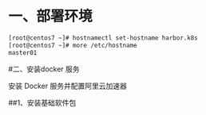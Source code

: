 # 一、部署环境
```bash
[root@centos7 ~]# hostnamectl set-hostname harbor.k8s
[root@centos7 ~]# more /etc/hostname             
master01
```
#二、安装docker 服务


安装 Docker 服务并配置阿里云加速器

##1、安装基础软件包
